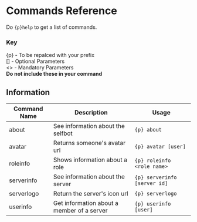 # Commands Reference

Do `{p}help` to get a list of commands.

### Key  
{p} - To be repalced with your prefix    
[] - Optional Parameters     
<> - Mandatory Parameters    
**Do not include these in your command**

## Information
| Command Name | Description | Usage |
| ------------- | ------------- | ------------- |
| about  | See information about the selfbot | `{p} about` |
| avatar  | Returns someone's avatar url | `{p} avatar [user]` |
| roleinfo | Shows information about a role | `{p} roleinfo <role name>` |
| serverinfo | See information about the server | `{p} serverinfo [server id]` |
| serverlogo | Return the server's icon url | `{p} serverlogo` |
| userinfo | Get information about a member of a server | `{p} userinfo [user]` |